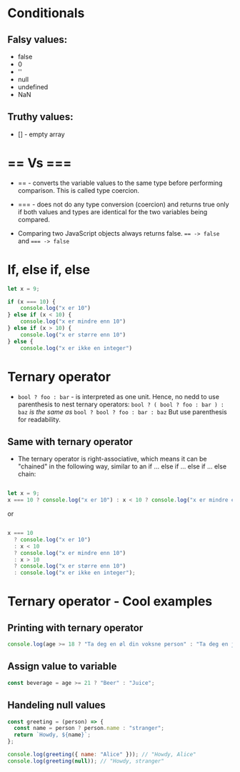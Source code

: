 
# Conditionals
## Falsy values: 
* false
* 0
* ''
* null
* undefined
* NaN

## Truthy values:
* [] - empty array

# == Vs ===
* == - converts the variable values to the same type before performing
  comparison. This is called type coercion.
* === - does not do any type conversion (coercion) and returns true only if
  both values and types are identical for the two variables being compared.



* Comparing two JavaScript objects always returns false.
`== -> false `  and `=== -> false` 



# If, else if, else

```javascript
let x = 9;

if (x === 10) {
    console.log("x er 10")
} else if (x < 10) {
    console.log("x er mindre enn 10")
} else if (x > 10) {
    console.log("x er større enn 10")
} else {
    console.log("x er ikke en integer")

```

# Ternary operator
* `bool ? foo : bar`  - is interpreted as one unit. Hence, no nedd to use
  parenthesis to nest ternary operators:
  `bool ? ( bool ? foo : bar ) : baz`   *is the same as*   `bool ? bool ? foo : bar : baz` 
  But use parenthesis for readability.


## Same with ternary operator
* The ternary operator is right-associative, which means it can be "chained" in
  the following way, similar to an if … else if … else if … else chain:

```javascript

let x = 9;
x === 10 ? console.log("x er 10") : x < 10 ? console.log("x er mindre enn 10") : x > 10 ? console.log("x er større enn 10") : console.log("x er ikke en integer")

```

or

```javascript

x === 10
  ? console.log("x er 10")
  : x < 10
  ? console.log("x er mindre enn 10")
  : x > 10
  ? console.log("x er større enn 10")
  : console.log("x er ikke en integer");
```



# Ternary operator - Cool examples
## Printing with ternary operator
```javascript
console.log(age >= 18 ? "Ta deg en øl din voksne person" : "Ta deg en juice din unge")
```

## Assign value to variable
```javascript
const beverage = age >= 21 ? "Beer" : "Juice";
```


## Handeling null values
```javascript
const greeting = (person) => {
  const name = person ? person.name : "stranger";
  return `Howdy, ${name}`;
};

console.log(greeting({ name: "Alice" })); // "Howdy, Alice"
console.log(greeting(null)); // "Howdy, stranger"
```


